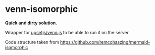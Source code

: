# venn-isomorphic

**Quick and dirty solution.**

Wrapper for [upsetjs/venn.js](https://github.com/upsetjs/venn.js) to be able to run it on the
server.

Code structure taken from https://github.com/remcohaszing/mermaid-isomorphic
